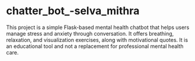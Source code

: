 # chatter_bot_-selva_mithra
This project is a simple Flask-based mental health chatbot that helps users manage stress and anxiety through conversation. It offers breathing, relaxation, and visualization exercises, along with motivational quotes. It is an educational tool and not a replacement for professional mental health care.
